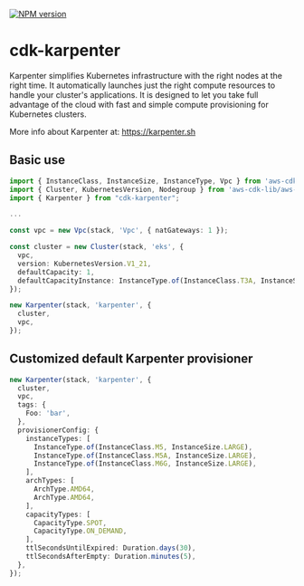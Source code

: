 [![NPM version](https://badge.fury.io/js/cdk-karpenter.svg)](https://badge.fury.io/js/cdk-karpenter)

# cdk-karpenter

Karpenter simplifies Kubernetes infrastructure with the right nodes at the right time. It automatically launches just the right compute resources to handle your cluster's applications. It is designed to let you take full advantage of the cloud with fast and simple compute provisioning for Kubernetes clusters.

More info about Karpenter at: https://karpenter.sh

## Basic use

```ts
import { InstanceClass, InstanceSize, InstanceType, Vpc } from 'aws-cdk-lib/aws-ec2';
import { Cluster, KubernetesVersion, Nodegroup } from 'aws-cdk-lib/aws-eks';
import { Karpenter } from "cdk-karpenter";

...

const vpc = new Vpc(stack, 'Vpc', { natGateways: 1 });

const cluster = new Cluster(stack, 'eks', {
  vpc,
  version: KubernetesVersion.V1_21,
  defaultCapacity: 1,
  defaultCapacityInstance: InstanceType.of(InstanceClass.T3A, InstanceSize.MEDIUM),
});

new Karpenter(stack, 'karpenter', {
  cluster,
  vpc,
});

```

## Customized default Karpenter provisioner

```ts
new Karpenter(stack, 'karpenter', {
  cluster,
  vpc,
  tags: {
    Foo: 'bar',
  },
  provisionerConfig: {
    instanceTypes: [
      InstanceType.of(InstanceClass.M5, InstanceSize.LARGE),
      InstanceType.of(InstanceClass.M5A, InstanceSize.LARGE),
      InstanceType.of(InstanceClass.M6G, InstanceSize.LARGE),
    ],
    archTypes: [
      ArchType.AMD64,
      ArchType.AMD64,
    ],
    capacityTypes: [
      CapacityType.SPOT,
      CapacityType.ON_DEMAND,
    ],
    ttlSecondsUntilExpired: Duration.days(30),
    ttlSecondsAfterEmpty: Duration.minutes(5),
  },
});
```